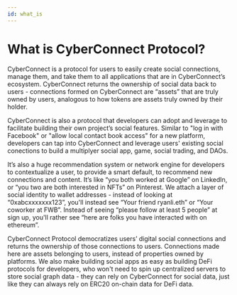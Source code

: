 ```yaml
---
id: what_is
---
```


# What is CyberConnect Protocol?
CyberConnect is a protocol for users to easily create social connections, manage them, and take them to all applications that are in CyberConnect’s ecosystem. CyberConnect returns the ownership of social data back to users - connections formed on CyberConnect are “assets” that are truly owned by users, analogous to how  tokens are assets truly owned by their holder.   

CyberConnect is also a protocol that developers can adopt and leverage to facilitate building their own project’s social features. Similar to "log in with Facebook" or "allow local contact book access" for a new platform, developers can tap into CyberConnect and leverage users' existing social conections to build a multiplyer social app, game, social trading, and DAOs. 

It’s also a huge recommendation system or network engine for developers to contextualize a user, to provide a smart default, to recommend new connections and content. It’s like “you both worked at Google” on LinkedIn, or “you two are both interested in NFTs” on Pinterest. We attach a layer of social identity to wallet addresses - instead of looking at “0xabcxxxxxxx123”, you'll instead see “Your friend ryanli.eth” or “Your coworker at FWB”. Instead of seeing “please follow at least 5 people” at sign up, you'll rather see “here are folks you have interacted with on ethereum”.

CyberConnect Protocol democratizes users’ digital social connections and returns the ownership of those connections to users. Connections made here are assets belonging to users, instead of properties owned by platforms. We also make building social apps as easy as building DeFi protocols for developers, who won't need to spin up centralized servers to store social graph data - they can rely on CyberConnect for social data, just like they can always rely on ERC20 on-chain data for DeFi data. 
